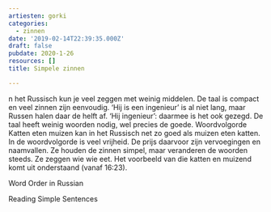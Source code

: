 ```yaml
---
artiesten: gorki
categories:
  - zinnen
date: '2019-02-14T22:39:35.000Z'
draft: false
pubdate: 2020-1-26
resources: []
title: Simpele zinnen

---
```


n het Russisch kun je veel zeggen met weinig middelen. De taal is compact en veel zinnen zijn eenvoudig. ‘Hij is een ingenieur’ is al niet lang, maar Russen halen daar de helft af. ‘Hij ingenieur’: daarmee is het ook gezegd. De taal heeft weinig woorden nodig, wel precies de goede.
Woordvolgorde
Katten eten muizen kan in het Russisch net zo goed als muizen eten katten. In de woordvolgorde is veel vrijheid. De prijs daarvoor zijn vervoegingen en naamvallen. Ze houden de zinnen simpel, maar veranderen de woorden steeds. Ze zeggen wie wie eet.
Het voorbeeld van die katten en muizend komt uit onderstaand (vanaf 16:23).

Word Order in Russian

Reading Simple Sentences